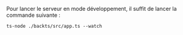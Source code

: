 Pour lancer le serveur en mode développement, il suffit de lancer la commande suivante :

```
ts-node ./backts/src/app.ts --watch
```
